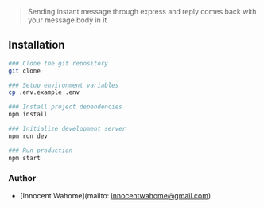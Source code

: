 

> Sending instant message through express and reply comes back with your message body in it

## Installation

```bash
### Clone the git repository
git clone

### Setup environment variables
cp .env.example .env

### Install project dependencies
npm install

### Initialize development server
npm run dev

### Run production
npm start
```

### Author

- [Innocent Wahome](mailto: innocentwahome@gmail.com)
